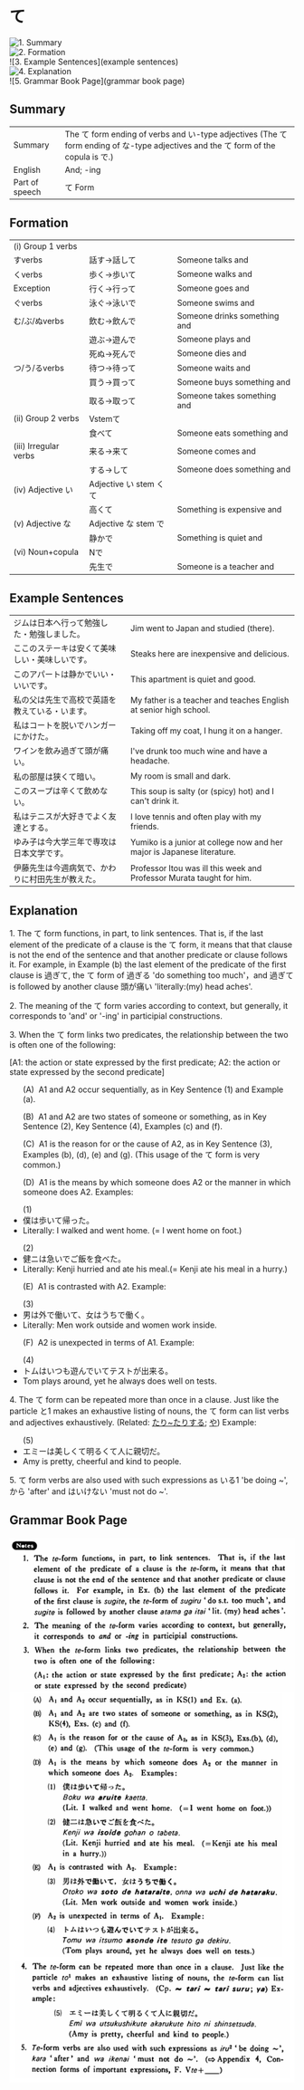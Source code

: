 # て

![1. Summary](summary)<br>
![2. Formation](formation)<br>
![3. Example Sentences](example sentences)<br>
![4. Explanation](explanation)<br>
![5. Grammar Book Page](grammar book page)<br>


## Summary

<table><tr>   <td>Summary</td>   <td>The て form ending of verbs and い-type adjectives (The て form ending of な-type adjectives and the て form of the copula is で.)</td></tr><tr>   <td>English</td>   <td>And; -ing</td></tr><tr>   <td>Part of speech</td>   <td>て Form</td></tr></table>

## Formation

<table class="table"> <tbody><tr class="tr head"> <td class="td"><span class="numbers">(i)</span> <span class="bold"><span> Group 1 verbs</span></span></td> <td class="td"><span>&nbsp;</span></td> <td class="td"><span>&nbsp;</span></td> </tr> <tr class="tr head"> <td class="td"><span class="bold"><span>す</span><span class="bold"><span>verbs</span></span></span></td> <td class="td"><span>話す</span><span>→話<span class="concept">して</span></span></td> <td class="td"><span>Someone    talks and</span></td> </tr> <tr class="tr head"> <td class="td"><span class="bold"><span>く</span><span class="bold"><span>verbs</span></span></span></td> <td class="td"><span>歩く</span><span>→歩<span class="concept">いて</span></span></td> <td class="td"><span>Someone    walks and</span></td> </tr> <tr class="tr head"> <td class="td"><span class="bold"><span>Exception</span></span></td> <td class="td"><span>行く</span><span>→行<span class="concept">って</span></span></td> <td class="td"><span>Someone    goes and</span></td> </tr> <tr class="tr head"> <td class="td"><span class="bold"><span>ぐ</span><span class="bold"><span>verbs</span></span></span></td> <td class="td"><span>泳ぐ</span><span>→泳<span class="concept">いで</span></span></td> <td class="td"><span>Someone    swims and</span></td> </tr> <tr class="tr head"> <td class="td"><span class="bold"><span>む</span><span class="bold"><span>/ぶ/ぬverbs</span></span></span></td> <td class="td"><span>飲む</span><span>→飲<span class="concept">んで</span></span></td> <td class="td"><span>Someone    drinks something and</span></td> </tr> <tr class="tr head"> <td class="td"><span class="bold"><span>&nbsp;</span></span></td> <td class="td"><span>遊ぶ</span><span>→遊<span class="concept">んで</span></span></td> <td class="td"><span>Someone    plays and</span></td> </tr> <tr class="tr"> <td class="td"><span>&nbsp;</span></td> <td class="td"><span>死ぬ</span><span>→死<span class="concept">んで</span></span></td> <td class="td"><span>Someone    dies and</span></td> </tr> <tr class="tr head"> <td class="td"><span class="bold"><span>つ</span><span class="bold"><span>/う/るverbs</span> </span></span></td> <td class="td"><span>待つ</span><span>→待<span class="concept">って</span></span></td> <td class="td"><span>Someone    waits and</span></td> </tr> <tr class="tr"> <td class="td"><span>&nbsp;</span></td> <td class="td"><span>買う</span><span>→買<span class="concept">って</span></span></td> <td class="td"><span>Someone    buys something and</span></td> </tr> <tr class="tr"> <td class="td"><span>&nbsp;</span></td> <td class="td"><span>取る</span><span>→取<span class="concept">って</span></span></td> <td class="td"><span>Someone    takes something and</span></td> </tr> <tr class="tr head"> <td class="td"><span class="numbers">(ii)</span> <span> <span class="bold">Group 2 verbs</span></span></td> <td class="td"><span>Vstem<span class="concept">て</span></span></td> <td class="td"><span>&nbsp;</span></td> </tr> <tr class="tr"> <td class="td"><span>&nbsp;</span></td> <td class="td"><span>食べ<span class="concept">て</span></span> </td> <td class="td"><span>Someone    eats something and</span></td> </tr> <tr class="tr head"> <td class="td"><span class="numbers">(iii)</span> <span> <span class="bold">Irregular verbs</span></span></td> <td class="td"><span>来る</span><span>→来<span class="concept">て</span></span></td> <td class="td"><span>Someone    comes and</span></td> </tr> <tr class="tr"> <td class="td"><span>&nbsp;</span></td> <td class="td"><span>する</span><span>→<span class="concept">して</span></span></td> <td class="td"><span>Someone    does something and</span></td> </tr> <tr class="tr head"> <td class="td"><span class="numbers">(iv)</span> <span> <span class="bold">Adjective い</span></span></td> <td class="td"><span>Adjective い stem <span class="concept">くて</span></span></td> <td class="td"><span>&nbsp;</span></td> </tr> <tr class="tr"> <td class="td"><span>&nbsp;</span></td> <td class="td"><span>高<span class="concept">くて</span></span> </td> <td class="td"><span>Something    is expensive and</span></td> </tr> <tr class="tr head"> <td class="td"><span class="numbers">(v)</span> <span> <span class="bold">Adjective な</span></span></td> <td class="td"><span>Adjective な stem <span class="concept">で</span></span></td> <td class="td"><span>&nbsp;</span></td> </tr> <tr class="tr"> <td class="td"><span>&nbsp;</span></td> <td class="td"><span>静か<span class="concept">で</span></span> </td> <td class="td"><span>Something    is quiet and</span></td> </tr> <tr class="tr head"> <td class="td"><span class="numbers">(vi)</span> <span> <span class="bold">Noun+copula</span></span></td> <td class="td"><span>N<span class="concept">で</span></span></td> <td class="td"><span>&nbsp;</span></td> </tr> <tr class="tr"> <td class="td"><span>&nbsp;</span></td> <td class="td"><span>先生<span class="concept">で</span></span> </td> <td class="td"><span>Someone    is a teacher and</span></td> </tr></tbody></table>

## Example Sentences

<table><tr>   <td>ジムは日本へ行って勉強した・勉強しました。</td>   <td>Jim went to Japan and studied (there).</td></tr><tr>   <td>ここのステーキは安くて美味しい・美味しいです。</td>   <td>Steaks here are inexpensive and delicious.</td></tr><tr>   <td>このアパートは静かでいい・いいです。</td>   <td>This apartment is quiet and good.</td></tr><tr>   <td>私の父は先生で高校で英語を教えている・います。</td>   <td>My father is a teacher and teaches English at senior high school.</td></tr><tr>   <td>私はコートを脱いでハンガーにかけた。</td>   <td>Taking off my coat, I hung it on a hanger.</td></tr><tr>   <td>ワインを飲み過ぎて頭が痛い。</td>   <td>I've drunk too much wine and have a headache.</td></tr><tr>   <td>私の部屋は狭くて暗い。</td>   <td>My room is small and dark.</td></tr><tr>   <td>このスープは辛くて飲めない。</td>   <td>This soup is salty (or (spicy) hot) and I can't drink it.</td></tr><tr>   <td>私はテニスが大好きでよく友達とする。</td>   <td>I love tennis and often play with my friends.</td></tr><tr>   <td>ゆみ子は今大学三年で専攻は日本文学です。</td>   <td>Yumiko is a junior at college now and her major is Japanese literature.</td></tr><tr>   <td>伊藤先生は今週病気で、かわりに村田先生が教えた。</td>   <td>Professor Itou was ill this week and Professor Murata taught for him.</td></tr></table>

## Explanation

<p>1. The <span class="cloze">て</span> form functions, in part, to link sentences. That is, if the last element of the predicate of a clause is the <span class="cloze">て</span> form, it means that that clause is not the end of the sentence and that another predicate or clause follows it. For example, in Example (b) the last element of the predicate of the first clause is 過ぎ<span class="cloze">て</span>, the <span class="cloze">て</span> form of 過ぎる 'do something too much'，and 過ぎ<span class="cloze">て</span> is followed by another clause 頭が痛い 'literally:(my) head aches'.</p>  <p>2. The meaning of the <span class="cloze">て</span> form varies according to context, but generally, it corresponds to 'and' or '-ing' in participial constructions.</p>  <p>3. When the <span class="cloze">て</span> form links two predicates, the relationship between the two is often one of the following:</p>  <p>[A1: the action or state expressed by the first predicate; A2: the action or state expressed by the second predicate]</p>  <ul>(A)&nbsp;&nbsp;A1 and A2 occur sequentially, as in Key Sentence (1) and Example (a).</ul>  <ul>(B)&nbsp;&nbsp;A1 and A2 are two states of someone or something, as in Key Sentence (2), Key Sentence (4), Examples (c) and (f).</ul>  <ul>(C)&nbsp;&nbsp;A1 is the reason for or the cause of A2, as in Key Sentence (3), Examples (b), (d), (e) and (g). (This usage of the <span class="cloze">て</span> form is very common.)</ul>  <ul>(D)&nbsp;&nbsp;A1 is the means by which someone does A2 or the manner in which someone does A2. Examples:</ul>  <ul>(1) <li>僕は歩い<span class="cloze">て</span>帰った。</li> <li>Literally: I walked and went home. (= I went home on foot.)</li> </ul>  <ul>(2) <li>健ニは急い<span class="cloze">で</span>ご飯を食べた。</li> <li>Literally: Kenji hurried and ate his meal.(= Kenji ate his meal in a hurry.)</li> </ul>  <ul>(E)&nbsp;&nbsp;A1 is contrasted with A2. Example:</ul>  <ul>(3) <li>男は外で働い<span class="cloze">て</span>、女はうちで働く。</li> <li>Literally: Men work outside and women work inside.</li> </ul>  <ul>(F)&nbsp;&nbsp;A2 is unexpected in terms of A1. Example:</ul>  <ul>(4) <li>トムはいつも遊んでい<span class="cloze">て</span>テストが出来る。</li> <li>Tom plays around, yet he always does well on tests.</li> </ul>  <p>4. The <span class="cloze">て</span> form can be repeated more than once in a clause. Just like the particle と1 makes an exhaustive listing of nouns, the <span class="cloze">て</span> form can list verbs and adjectives exhaustively. (Related: <a href="#㊦ たり～たりする">たり~たりする</a>; <a href="#㊦ や">や</a>) Example:</p>  <ul>(5) <li>エミーは美しく<span class="cloze">て</span>明るく<span class="cloze">て</span>人に親切だ。</li> <li>Amy is pretty, cheerful and kind to people.</li> </ul>  <p>5. <span class="cloze">て</span> form verbs are also used with such expressions as いる1 'be doing ~', から 'after' and はいけない 'must not do ~'.</p>

## Grammar Book Page

![](../img/Basicて.png)

